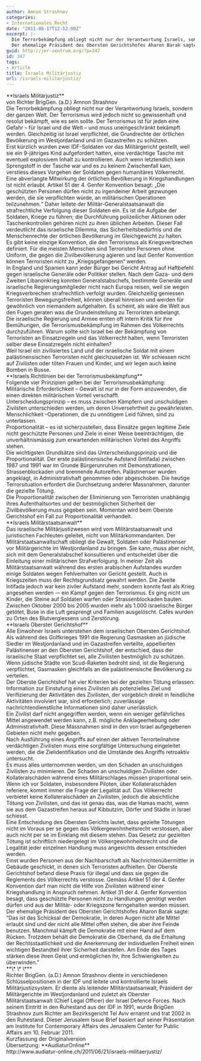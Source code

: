 ```yaml
---
author: Amnon Strashnov
categories:
- Internationales Recht
date: "2011-08-17T12:52:00Z"
excerpt: |-
  Die Terrorbekämpfung obliegt nicht nur der Verantwortung Israels, sondern der ganzen Welt. Der Terrorismus wird jedoch nicht so gewissenhaft und resolut bekämpft, wie es sein sollte. Der Terrorismus ist für jeden eine Gefahr – für Israel und die Welt – und muss uneingeschränkt bekämpft werden. Gleichzeitig ist Israel verpflichtet, die Grundrechte der örtlichen Bevölkerung im Westjordanland und im Gazastreifen zu schützen.
  Der ehemalige Präsident des Obersten Gerichtshofes Aharon Barak sagte: “Das ist das Schicksal der Demokratie, in deren Augen nicht alle Mittel erlaubt sind und der nicht alle Mittel offen stehen, die aber ihre Feinde benutzen. Manchmal kämpft die Demokratie mit einer Hand auf dem Rücken. Trotzdem behält die Demokratie die Oberhand, da die Erhaltung der Rechtsstaatlichkeit und die Anerkennung der individuellen Freiheit einen wichtigen Bestandteil ihrer Sicherheit darstellen. Am Ende des Tages stärken diese ihren Geist und ermöglichen ihr, ihre Schwierigkeiten zu überwinden.”
guid: http://jer-zentrum.org/?p=347
id: 347
tags:
- Article
title: Israels Militärjustiz
url: /israels-militarjustiz/
---
```


<div align=""center"">**<font size=""3"">Israels Militärjustiz</font>**</div><div align=""center""><font size=""3""> </font></div><div align=""center""><font size=""3"">von Richter BrigGen. (a.D.) Amnon Strashnov</font></div><div><font size=""3""> </font></div><div><font size=""3"">Die Terrorbekämpfung obliegt nicht nur der Verantwortung Israels, sondern der ganzen Welt. Der Terrorismus wird jedoch nicht so gewissenhaft und resolut bekämpft, wie es sein sollte. Der Terrorismus ist für jeden eine Gefahr – für Israel und die Welt – und muss uneingeschränkt bekämpft werden. Gleichzeitig ist Israel verpflichtet, die Grundrechte der örtlichen Bevölkerung im Westjordanland und im Gazastreifen zu schützen.</font></div><div><font size=""3""> </font></div><div><font size=""3"">Erst kürzlich wurden zwei IDF-Soldaten vor das Militärgericht gestellt, weil sie ein 9-jähriges Kind aufgefordert hatten, eine verdächtige Tasche mit eventuell explosivem Inhalt zu kontrollieren. Auch wenn letztendlich kein Sprengstoff in der Tasche war und es zu keinem Zwischenfall kam, verstiess dieses Vorgehen der Soldaten gegen humanitäres Völkerrecht. Eine abverlangte Mitwirkung der örtlichen Bevölkerung in Kriegshandlungen ist nicht erlaubt. Artikel 51 der 4. Genfer Konvention besagt: „Die geschützten Personen dürfen nicht zu irgendeiner Arbeit gezwungen werden, die sie verpflichten würde, an militärischen Operationen teilzunehmen.“ Daher leitete der Militär-Generalstaatsanwalt die strafrechtliche Verfolgung dieser Soldaten ein. Es ist die Aufgabe der Soldaten, Kriege zu führen; die Durchführung polizeilicher Aktionen oder Taschenkontrollen gehören nicht zu ihren üblichen Arbeiten. Dieser Fall verdeutlicht das israelische Dilemma, das Sicherheitsbedürfnis und die Menschenrechte der örtlichen Bevölkerung im Gleichgewicht zu halten.</font></div><div><font size=""3""> </font></div><div><font size=""3"">Es gibt keine einzige Konvention, die den Terrorismus als Kriegsverbrechen definiert. Für die meisten Menschen sind Terroristen Personen ohne Uniform, die gegen die Zivilbevölkerung agieren und laut Genfer Konvention können Terroristen nicht zu „Kriegsgefangenen“ werden.</font></div><div><font size=""3""> </font></div><div><font size=""3"">In England und Spanien kann jeder Bürger bei Gericht Antrag auf Haftbefehl gegen israelische Generäle oder Politiker stellen. Nach dem Gaza- und dem Zweiten Libanonkrieg konnten Generalstabschefs, bestimmte Generäle und israelische Regierungsmitglieder nicht nach Europa reisen, weil sie wegen Kriegsverbrechen strafrechtlich verfolgt wurden. Gleichzeitig geniessen Terroristen Bewegungsfreiheit, können überall hinreisen und werden für gewöhnlich von niemandem aufgehalten. Es scheint, als wäre die Welt aus den Fugen geraten was die Grundeinstellung zu Terroristen anbelangt.</font></div><div><font size=""3""> </font></div><div><font size=""3"">Die israelische Regierung und Armee ernten oft intern Kritik für ihre Bemühungen, die Terrorismusbekämpfung im Rahmen des Völkerrechts durchzuführen. Warum sollte sich Israel bei der Bekämpfung von Terroristen an Einsatzregeln und das Völkerrecht halten, wenn Terroristen selber diese Einsatzregeln nicht einhalten?</font></div><div><font size=""3""> </font></div><div><font size=""3"">Weil Israel ein zivilisiertes Land und der israelische Soldat mit einem palästinensischen Terroristen nicht gleichzusetzen ist. Wir schiessen nicht auf Zivilisten oder töten Frauen und Kinder, und wir legen auch keine Bomben in Busse.</font></div><div><font size=""3""> </font></div><div>**<font size=""3"">Israels Richtlinien bei der Terrorismusbekämpfung</font>**</div><div><font size=""3""> </font></div><div><font size=""3"">Folgende vier Prinzipien gelten bei der Terrorismusbekämpfung:</font></div><div><font size=""3""> </font></div><div><span><font size=""3""> Militärische Erforderlichkeit – Gewalt ist nur in der Form anzuwenden, die einen direkten militärischen Vorteil verschafft.</font></span></div><div><font size=""3""> </font></div><div><span><font size=""3""> Unterscheidungsprinzip – es muss zwischen Kämpfern und unschuldigen Zivilsten unterschieden werden, um deren Unversehrtheit zu gewährleisten.</font></span></div><div><font size=""3""> </font></div><div><span><font size=""3""> Menschlichkeit –Operationen, die zu unnötigem Leid führen, sind zu unterlassen.</font></span></div><div><font size=""3""> </font></div><div><span><font size=""3""> Proportionalität – es ist sicherzustellen, dass Einsätze gegen legitime Ziele nicht geschützte Personen und Ziele in einer Weise beeinträchtigen, die unverhältnismässig zum erwartenden militärischen Vorteil des Angriffs stehen.</font></span></div><div><font size=""3""> </font></div><div><font size=""3"">Die wichtigsten Grundsätze sind das Unterscheidungsprinzip und die Proportionalität. Der erste palästinensische Aufstand (Intifada) zwischen 1987 und 1991 war im Grunde Bürgerunruhen mit Demonstrationen, Strassenblockaden und brennende Autoreifen. Palästinenser wurden angeklagt, in Administrativhaft genommen oder abgeschoben. Die heutige Terrorsituation erfordert die Durchsetzung anderer Massnahmen, darunter die gezielte Tötung.</font></div><div><font size=""3""> </font></div><div><font size=""3"">Die Proportionalität zwischen der Eliminierung von Terroristen unabhängig ihres Aufenthaltsortes und der bestmöglichen Sicherheit der Zivilbevölkerung muss gegeben sein. Momentan wird beim Oberste Gerichtshof ein Fall zur Proportionalität verhandelt.</font></div><div><font size=""3""> </font></div><div>**<font size=""3"">Israels Militärstaatsanwalt</font>**</div><div><font size=""3""> </font></div><div><font size=""3"">Das israelische Militärjustizwesen wird vom Militärstaatsanwalt und juristischen Fachleuten geleitet, nicht von Militärkommandanten. Der Militärstaatsanwaltschaft obliegt die Gewalt, Soldaten oder Palästinenser vor Militärgerichte im Westjordanland zu bringen. Sie kann, muss aber nicht, sich mit dem Generalstabschef konsultieren und entscheidet über die Einleitung einer militärischen Strafverfolgung. In meiner Zeit als Militärstaatsanwalt während des ersten arabischen Aufstandes wurden einige Soldaten wegen Fehlverhalten vor Gericht gestellt. Auch in Kriegszeiten muss der Rechtsgrundsatz gewahrt werden. Die Zweite Intifada jedoch war kein ziviler Aufstand mehr, sondern konnte fast als Krieg angesehen werden -– ein Kampf gegen den Terrorismus. Es ging nicht um Kinder, die Steine auf Soldaten warfen oder Strassenblockaden bauten. Zwischen Oktober 2000 bis 2005 wurden mehr als 1.000 israelische Bürger getötet, Buse in die Luft gesprengt und Familien ausgelöscht. Cafés wurden zu Orten des Blutvergiessens und Zerstörung.</font></div><div><font size=""3""> </font></div><div>**<font size=""3"">Israels Oberster Gerichtshof</font>**</div><div><font size=""3""> </font></div><div><font size=""3"">Alle Einwohner Israels unterstehen dem israelischen Obersten Gerichtshof. Als während des Golfkrieges 1991 die Regierung Gasmasken an jüdische Siedler im Westjordanland und im Gazastreifen verteilte, appellierten Palästinenser an den Obersten Gerichtshof, der entschied, dass der israelische Staat verpflichtet sei, alle Zivilisten bestmöglich zu schützen. Wenn jüdische Städte von Scud-Raketen bedroht sind, ist die Regierung verpflichtet, Gasmasken gleichfalls an die palästinensische Bevölkerung zu verteilen.</font></div><div><font size=""3""> </font></div><div><font size=""3"">Der Oberste Gerichtshof hat vier Kriterien bei der gezielten Tötung erlassen:</font></div><div><font size=""3""> </font></div><div><span><font size=""3""> Information zur Einstufung eines Zivilisten als potenzielles Ziel und Verifizierung der Aktivitäten des Zivilisten, der vorgeblich direkt in feindliche Aktivitäten involviert war, sind erforderlich; zuverlässige nachrichtendienstliche Informationen sind daher unerlässlich.</font></span></div><div><font size=""3""> </font></div><div><span><font size=""3""> Ein Zivilist darf nicht angegriffen werden, wenn ein weniger gefährliches Mittel angewendet werden kann, z.B. mögliche Anklageerhebung oder Administrativhaft. Diese Massnahmen sind in den von Israel aufgegebenen Gebieten nicht mehr gegeben.</font></span></div><div><font size=""3""> </font></div><div><span><font size=""3""> Nach Ausführung eines Angriffs auf einen der aktiven Terrorteilnahme verdächtigen Zivilisten muss eine sorgfältige Untersuchung eingeleitet werden, die die Zielidentifikation und die Umstände des Angriffs retroaktiv untersucht.</font></span></div><div><font size=""3""> </font></div><div><span><font size=""3""> Es muss alles unternommen werden, um den Schaden an unschuldigen Zivilisten zu minimieren. Der Schaden an unschuldigen Zivilisten oder Kollateralschäden während eines Militärschlages müssen proportional sein.</font></span></div><div><font size=""3""> </font></div><div><font size=""3""> </font></div><div><font size=""3"">Wenn ich vor Soldaten, insbesondere Piloten, über Kollateralschäden referiere, kommt immer die Frage der Legalität auf. Das Völkerrecht verbietet keine Kollateralschäden an Zivilisten, jedoch die absichtliche Tötung von Zivilisten, und das ist genau das, was die Hamas macht, wenn sie aus dem Gazastreifen heraus auf Kibbutzim, Dörfer und Städte in Israel schiesst.</font></div><div><font size=""3""> </font></div><div><font size=""3"">Eine Entscheidung des Obersten Gerichts lautet, dass gezielte Tötungen nicht im Voraus per se gegen das Völkergewohnheitsrecht verstossen, aber auch nicht per se im Einklang mit diesem stehen. Das Gesetz zur gezielten Tötung ist schriftlich niedergelegt im Völkergewohnheitsrecht und die Legalität jeder einzelnen Handlung muss angesichts dessen entschieden werden.</font></div><div><font size=""3""> </font></div><div><font size=""3"">Einst wurden Personen aus der Nachbarschaft als Nachrichtenübermittler in Gebäude geschickt, in denen sich Terroristen aufhielten. Der Oberste Gerichtshof befand diese Praxis für illegal und dass sie gegen die Reglements des Völkerrechts verstosse. Gemäss Artikel 51 der 4. Genfer Konvention darf man nicht die Hilfe von Zivilisten während einer Kriegshandlung in Anspruch nehmen. Artikel 31 der 4. Genfer Konvention besagt, dass geschützte Personen nicht zu Handlungen genötigt werden dürfen und aus der Militär- oder Kriegszone ferngehalten werden müssen.</font></div><div><font size=""3""> </font></div><div><font size=""3"">Der ehemalige Präsident des Obersten Gerichtshofes Aharon Barak sagte: “Das ist das Schicksal der Demokratie, in deren Augen nicht alle Mittel erlaubt sind und der nicht alle Mittel offen stehen, die aber ihre Feinde benutzen. Manchmal kämpft die Demokratie mit einer Hand auf dem Rücken. Trotzdem behält die Demokratie die Oberhand, da die Erhaltung der Rechtsstaatlichkeit und die Anerkennung der individuellen Freiheit einen wichtigen Bestandteil ihrer Sicherheit darstellen. Am Ende des Tages stärken diese ihren Geist und ermöglichen ihr, ihre Schwierigkeiten zu überwinden.”</font></div><div><font size=""3""> </font></div><div align=""center"">**<font size=""3"">\*<span> \* \*</span></font>**</div><div><font size=""3""> </font></div><div><font size=""3"">Richter BrigGen. (a.D.) Amnon Strashnov diente in verschiedenen Schlüsselpositionen in der IDF und leitete und kontrollierte Israels Militärjustizsystem. Er diente als leitender Militärstaatsanwalt, Präsident der Militärgerichte im Westjordanland und zuletzt als Oberster Militärstaatsanwalt (Chief Legal Officer) der Israel Defence Forces. Nach seinem Eintritt in den Ruhestand aus der IDF in 1991, wurde BrigGen Strashnov zum Richter am Bezirksgericht Tel Aviv ernannt und trat 2002 in den Ruhestand. Dieser Jerusalem Issue Brief basiert auf seiner Präsentation am Institute for Contemporary Affairs des Jerusalem Center for Public Affairs am 10. Februar 2011.</font></div><div><font size=""3""> </font></div><div><font size=""3"">Kurzfassung der Originalversion</font></div><div><font size=""3"">Übersetzung: **AudiaturOnline**</font></div><div><font size=""3"">http://www.audiatur-online.ch/2011/06/21/israels-militaerjustiz/</font></div>